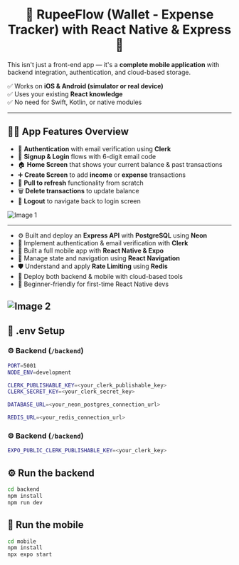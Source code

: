 <h1 align="center">💸 RupeeFlow (Wallet - Expense Tracker) with React Native & Express 🚀</h1>

This isn't just a front-end app — it's a **complete mobile application** with backend integration, authentication, and cloud-based storage.

✅ Works on **iOS & Android (simulator or real device)**  
✅ Uses your existing **React knowledge**  
✅ No need for Swift, Kotlin, or native modules  

---

## 🧑‍🍳 App Features Overview

- 🔐 **Authentication** with email verification using **Clerk**
- 📝 **Signup & Login** flows with 6-digit email code
- 🏠 **Home Screen** that shows your current balance & past transactions
- ➕ **Create Screen** to add **income** or **expense** transactions
- 🔄 **Pull to refresh** functionality from scratch
- 🗑️ **Delete transactions** to update balance
- 🚪 **Logout** to navigate back to login screen

![Image 1](mobile/assets/images/image1)


---

- ⚙️ Built and deploy an **Express API** with **PostgreSQL** using **Neon**
- 🔐 Implement authentication & email verification with **Clerk**
- 📲 Built a full mobile app with **React Native & Expo**
- 🧵 Manage state and navigation using **React Navigation**
- 🛡️ Understand and apply **Rate Limiting** using **Redis**
- 🚀 Deploy both backend & mobile with cloud-based tools
- 🧪 Beginner-friendly for first-time React Native devs

![Image 2](mobile/assets/images/image2)
---

## 📁 .env Setup

### ⚙️ Backend (`/backend`)

```bash
PORT=5001
NODE_ENV=development

CLERK_PUBLISHABLE_KEY=<your_clerk_publishable_key>
CLERK_SECRET_KEY=<your_clerk_secret_key>

DATABASE_URL=<your_neon_postgres_connection_url>

REDIS_URL=<your_redis_connection_url>
```

### ⚙️ Backend (`/backend`)

```bash
EXPO_PUBLIC_CLERK_PUBLISHABLE_KEY=<your_clerk_key>
```

## ⚙️ Run the backend

```bash
cd backend
npm install
npm run dev

```

## 📱 Run the mobile

```bash
cd mobile
npm install
npx expo start
```
